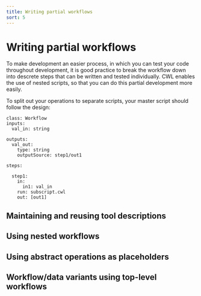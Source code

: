 ```yaml
---
title: Writing partial workflows
sort: 5
---
```


# Writing partial workflows

To make development an easier process, in which you can test your code throughout development, it is good practice to break the workflow down into descrete steps that can be written and tested individually. CWL enables the use of nested scripts, so that you can do this partial development more easily.

To split out your operations to separate scripts, your master script should follow the design:

```
class: Workflow
inputs:
  val_in: string
  
outputs:
  val_out:
    type: string
    outputSource: step1/out1

steps:

  step1:
    in:
      in1: val_in
    run: subscript.cwl
    out: [out1]
```


## Maintaining and reusing tool descriptions



## Using nested workflows

## Using abstract operations as placeholders

## Workflow/data variants using top-level workflows

